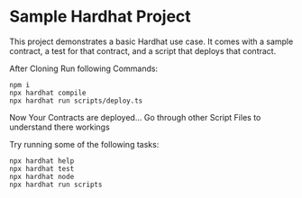 # Sample Hardhat Project

This project demonstrates a basic Hardhat use case. It comes with a sample contract, a test for that contract, and a script that deploys that contract.

After Cloning Run following Commands:

```shell
npm i
npx hardhat compile
npx hardhat run scripts/deploy.ts
```

Now Your Contracts are deployed...
Go through other Script Files to understand there workings

Try running some of the following tasks:

```shell
npx hardhat help
npx hardhat test
npx hardhat node
npx hardhat run scripts
```
